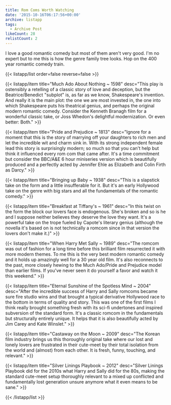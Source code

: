 ```yaml
---
title: Rom Coms Worth Watching
date: '2015-10-16T06:17:56+00:00'
archive: listapp
tags: 
  - Archive Post
likeCount: 28
relistCount: 2
---
```


I love a good romantic comedy but most of them aren't very good. I'm no expert but to me this is how the genre family tree looks. Hop on the 400 year romantic comedy train.

<!--more-->

{{< listapp/list order=false reverse=false >}}

   {{< listapp/item title="Much Ado About Nothing ~ 1598"
      desc="This play is ostensibly a retelling of a classic story of love and deception, but the Beatrice/Benedict \"subplot\" is, as far as we know, Shakespeare's invention. And really it is the main plot: the one we are most invested in, the one into which Shakespeare puts his theatrical genius, and perhaps the original modern romantic comedy. Consider the Kenneth Branagh film for a wonderful classic take, or Joss Whedon's delightful modernization. Or even better: Both." >}}

   {{< listapp/item title="Pride and Prejudice ~ 1813"
      desc="Ignore for a moment that this is the story of marrying off your daughters to rich men and let the incredible wit and charm sink in. With its strong independent female lead this story is surprisingly modern; so much so that you can't help but think it influenced every rom com that came after. It's a time commitment but consider the BBC/A&E 6 hour miniseries version which is beautifully produced and a perfectly acted by Jennifer Ehle as Elizabeth and Colin Firth as Darcy." >}}

   {{< listapp/item title="Bringing up Baby ~ 1938"
      desc="This is a slapstick take on the form and a little insufferable for it. But it's an early Hollywood take on the genre with big stars and all the fundamentals of the romantic comedy." >}}

   {{< listapp/item title="Breakfast at Tiffany's ~ 1961"
      desc="In this twist on the form the block our lovers face is endogenous. She's broken and so is he and I suppose neither believes they deserve the love they want. It's a powerful take on the trope fueled by Capote's literary genius (although the novella it's based on is not technically a romcom since in that version the lovers don't make it.)" >}}

   {{< listapp/item title="When Harry Met Sally ~ 1989"
      desc="The romcom was out of fashion for a long time before this brilliant film resurrected it with more modern themes. To me this is the very best modern romantic comedy and it holds up amazingly well for a 30 year old film. It's also reconnects to the past, more closely hewing to the Much Ado/Pride and Prejudice model than earlier films. If you've never seen it do yourself a favor and watch it this weekend." >}}

   {{< listapp/item title="Eternal Sunshine of the Spotless Mind ~ 2004"
      desc="After the incredible success of Harry and Sally romcoms became sure fire studio wins and that brought a typical derivative Hollywood race to the bottom in terms of quality and story. This was one of the first films I think really brought something fresh with its sci-fi undertones and inspired subversion of the standard form. It's a classic romcom in the fundamentals but structurally entirely unique. It helps that it is also beautifully acted by Jim Carey and Kate Winslet." >}}

   {{< listapp/item title="Castaway on the Moon ~ 2009"
      desc="The Korean film industry brings us this thoroughly original take where our lost and lonely lovers are frustrated in their cute-meet by their total isolation from the world and (almost) from each other. It is fresh, funny, touching, and relevant." >}}

   {{< listapp/item title="Silver Linings Playbook ~ 2012"
      desc="Silver Linings Playbook did for the 2010s what Harry and Sally did for the 80s, making the standard cute-meet setup thoroughly relevant to a mixed up conflicted and fundamentally lost generation unsure anymore what it even means to be sane." >}}

{{< /listapp/list >}}
